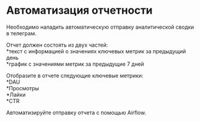 # Автоматизация отчетности
Необходимо наладить автоматическую отправку аналитической сводки в телеграм.  

Отчет должен состоять из двух частей:  
*текст с информацией о значениях ключевых метрик за предыдущий день  
*график с значениями метрик за предыдущие 7 дней  

Отобразите в отчете следующие ключевые метрики:   
*DAU  
*Просмотры  
*Лайки  
*CTR  

Автоматизируйте отправку отчета с помощью Airflow. 
